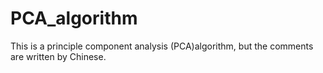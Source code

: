 # PCA_algorithm
This is a principle component analysis (PCA)algorithm, but the comments are written by Chinese.
